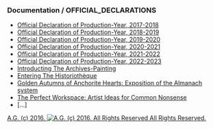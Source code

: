 ### Documentation / OFFICIAL_DECLARATIONS
* [Official Declaration of Production-Year, 2017-2018](https://medium.com/the-painters-almanach/official-declaration-of-the-production-year-2017-2018-1cc81705450b)
* [Official Declaration of Production-Year, 2018-2019](https://medium.com/the-painters-almanach/official-declaration-of-the-production-year-2018-2019-e12e1d8faec0)
* [Official Declaration of Production-Year, 2019-2020](https://medium.com/the-painters-almanach/official-declaration-of-production-year-2019-2020-604367d1c6e1)
* [Official Declaration of Production-Year, 2020-2021](https://medium.com/the-painters-almanach/official-declaration-of-production-year-2020-2021-9a1a0b1ed728)
* [Official Declaration of Production-Year, 2021-2022](https://medium.com/the-painters-almanach/official-declaration-of-production-year-2021-2022-626e41b9e28f)
* [Official Declaration of Production-Year, 2022-2023](https://medium.com/the-painters-almanach/official-declaration-of-production-year-2022-2023-cc4002ed88c)
* [Introducting The Archives-Painting](https://medium.com/the-painters-almanach/introducing-the-archive-painting-a313f08e173)
* [Entering The Historiothèque](https://medium.com/the-painters-almanach/entering-the-historiothèque-fe57dcdf64dc)
* [Golden Autumns of Anchorite Hearts: Exposition of the Almanach system](https://medium.com/the-painters-almanach/golden-autumns-of-anchorite-hearts-96cae8ea62f6)
* [The Perfect Workspace: Artist Ideas for Common Nonsense](https://medium.com/the-painters-almanach/the-perfect-workspace-dce2d3314d7c)
* [...]

[A.G. (c) 2016. ![A.G. (c) 2016. All Rights Reserved](https://historiotheque.files.wordpress.com/2016/11/ag_signature_official_2015_50px_cropped.jpg) All Rights Reserved.](http://alexgagnon.com)
